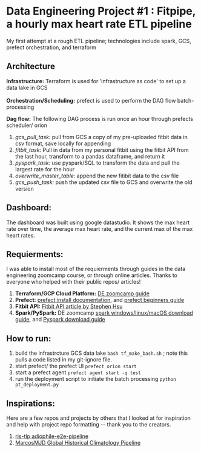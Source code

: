 # Data Engineering Project #1 : Fitpipe, a hourly max heart rate ETL pipeline 
My first attempt at a rough ETL pipeline; technologies include spark, GCS, prefect orchestration, and terraform

## Architecture
**Infrastructure:** Terraform is used for 'infrastructure as code' to set up a data lake in GCS<br><br>
**Orchestration/Scheduling:** prefect is used to perform the DAG flow batch-processing

**Dag flow:** The following DAG process is run once an hour through prefects scheduler/ orion
1. *gcs_pull_task:* pull from GCS a copy of my pre-uploaded fitbit data in csv format, save locally for appending
2. *fitbit_task:* Pull in data from my personal fitbit using the fitbit API from the last hour, transform to a pandas dataframe, and return it
3. *pyspark_task:* use pyspark/SQL to transform the data and pull the largest rate for the hour
4. *overwrite_master_table:* append the new fitibit data to the csv file
5. *gcs_push_task:* push the updated csv file to GCS and overwrite the old version


## Dashboard:
The dashboard was built using google datastudio. It shows the max heart rate over time, the average max heart rate, and the current max of the max heart rates.


## Requierments:
I was able to install most of the requierments through guides in the data engineering zoomcamp course, or through online articles. Thanks to everyone who helped with their public repos/ articles!
1. **Terraform/GCP Cloud Platform:** [DE zoomcamp guide](https://github.com/DataTalksClub/data-engineering-zoomcamp/tree/main/week_1_basics_n_setup/1_terraform_gcp)
2. **Prefect:** [prefect install documentation](https://docs.prefect.io/getting-started/installation/), and [prefect beginners guide](https://docs.prefect.io/tutorials/first-steps/)
4. **Fitbit API:** [ Fitbit API article by Stephen Hsu](https://towardsdatascience.com/collect-your-own-fitbit-data-with-python-ff145fa10873)
5. **Spark/PySpark:** DE zoomcamp [spark windows/linux/macOS download guide](https://github.com/DataTalksClub/data-engineering-zoomcamp/tree/main/week_5_batch_processing/setup), and [Pyspark download guide](https://github.com/DataTalksClub/data-engineering-zoomcamp/blob/main/week_5_batch_processing/setup/pyspark.md)

 
 ## How to run:
 1. build the infrastrcture GCS data lake `bash tf_make_bash.sh` ; note this pulls a code listed in my git-ignore file.
 3. start prefect/ the prefect UI `prefect orion start`
 4. start a prefect agent `prefect agent start -q test`
 5. run the deployment script to initiate the batch processing `python pt_deployment.py`
 
 ## Inspirations:
 Here are a few repos and projects by others that I looked at for inspiration and help with project repo formatting -- thank you to the creators.
1. [ris-tlp adiophile-e2e-pipeline](https://github.com/ris-tlp/audiophile-e2e-pipeline)
2. [MarcosMJD Global Historical Climatology Pipeline](https://github.com/MarcosMJD/ghcn-d)
